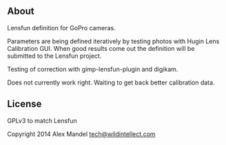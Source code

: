 About
----

Lensfun definition for GoPro cameras.

Parameters are being defined iteratively by testing photos with Hugin Lens Calibration GUI.
When good results come out the definition will be submitted to the Lensfun project.

Testing of correction with gimp-lensfun-plugin and digikam.

Does not currently work right. Waiting to get back better calibration data.


License
----

GPLv3 to match Lensfun

Copyright 2014 Alex Mandel
tech@wildintellect.com
